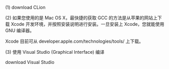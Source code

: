 (1) download 
 CLion
 
(2) 如果您使用的是 Mac OS X，最快捷的获取 GCC 的方法是从苹果的网站上下载 Xcode 开发环境，并按照安装说明进行安装。一旦安装上 Xcode，您就能使用 GNU 编译器。

Xcode 目前可从 developer.apple.com/technologies/tools/ 上下载。

(3) 使用 Visual Studio (Graphical Interface) 编译

download Visual Studio
